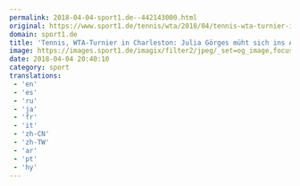 ```yaml
---
permalink: 2018-04-04-sport1.de--442143000.html
original: https://www.sport1.de/tennis/wta/2018/04/tennis-wta-turnier-in-charleston-julia-goerges-mueht-sich-ins-achtelfinale
domain: sport1.de
title: 'Tennis, WTA-Turnier in Charleston: Julia Görges müht sich ins Achtelfinale'
image: https://images.sport1.de/imagix/filter2/jpeg/_set=og_image,focus=39x27/imagix/4f32918d-13ca-11e8-87b1-f80f41fc63ce
date: 2018-04-04 20:40:10
category: sport
translations: 
 - 'en'
 - 'es'
 - 'ru'
 - 'ja'
 - 'fr'
 - 'it'
 - 'zh-CN'
 - 'zh-TW'
 - 'ar'
 - 'pt'
 - 'hy'
---
```


